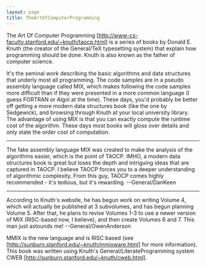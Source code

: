 ```yaml
---
layout: page
title: TheArtOfComputerProgramming
---
```


The Art Of Computer Programming [http://www-cs-faculty.stanford.edu/~knuth/taocp.html] is a series of books by Donald E. Knuth (the creator of the General/TeX typesetting system) that explain how programming should be done.  Knuth is also known as the father of computer science.

It's the seminal work describing the basic algorithms and data structures that underly most all programming.  The code samples are in a pseudo assembly language called MIX, which makes following the code samples more difficult than if they were presented in a more common language (I guess FORTRAN or Algol at the time).  These days, you'd probably be better off getting a more modern data structures book (like the one by Sedgewick), and browsing through Knuth at your local university library.  The advantage of using MIX is that you can exactly compute the runtime cost of the algorithm.  These days most books will gloss over details and only state the order cost of computation.

----
The fake assembly language MIX was created to make the analysis of the algorithms easier, which is the point of TAOCP.  IMHO, a modern data structures book is great but loses the depth and intriguing ideas that are captured in TAOCP.  I believe TAOCP forces you to a deeper understanding of algorithmic complexity.  From this guy, TAOCP comes highly recommended - it's tedious, but it's rewarding. --General/DanKeen

----

According to Knuth's website, he has begun work on writing Volume 4, which will actually be published at 3 subvolumes, and has begun planning Volume 5.  After that, he plans to revise Volumes 1-3 to use a newer version of MIX (RISC-based now, I believe), and then create Volumes 6 and 7.  This man just astounds me! --General/OwenAnderson

MMIX is the new language and is RISC based (see [http://sunburn.stanford.edu/~knuth/mmixware.html] for more information).  This book was written using Knuth's General/LiterateProgramming system CWEB [http://sunburn.stanford.edu/~knuth/cweb.html].

